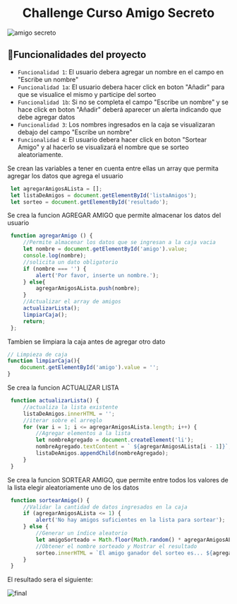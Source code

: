 <h1 align="center"> Challenge Curso Amigo Secreto </h1>

![amigo secreto](https://github.com/user-attachments/assets/41eafe6a-1baf-4f72-8b7b-a5e8d7312023)



## :hammer:Funcionalidades del proyecto

- `Funcionalidad 1`: El usuario debera agregar un nombre en el campo en "Escribe un nombre"
- `Funcionalidad 1a`: El usuario debera hacer click en boton "Añadir" para que se visualice el mismo y participe del sorteo
- `Funcionalidad 1b`: Si no se completa el campo "Escribe un nombre" y se hace click en boton "Añadir" deberá aparecer un alerta indicando 
   que debe agregar datos
- `Funcionalidad 3`: Los nombres ingresados en la caja se visualizaran debajo del campo "Escribe un nombre"
- `Funcionalidad 4`: El usuario debera hacer click en boton "Sortear Amigo" y al hacerlo se visualizará el nombre que se sorteo 
   aleatoriamente.

Se crean las variables a tener en cuenta entre ellas un array que permita agregar los datos que agrega el usuario
```javascript
 let agregarAmigosALista = [];
 let listaDeAmigos = document.getElementById('listaAmigos');
 let sorteo = document.getElementById('resultado');
```

 Se crea la funcion AGREGAR AMIGO que permite almacenar los datos del usuario
```javascript
 function agregarAmigo () {
     //Permite almacenar los datos que se ingresan a la caja vacia
     let nombre = document.getElementById('amigo').value;
     console.log(nombre);
     //solicita un dato obligatorio
     if (nombre === '') {
         alert('Por favor, inserte un nombre.');
     } else{
         agregarAmigosALista.push(nombre);
     }
     //Actualizar el array de amigos
     actualizarLista();
     limpiarCaja();
     return;
 };
```


Tambien se limpiara la caja antes de agregar otro dato 
 ```javascript
 // Limpieza de caja
 function limpiarCaja(){
     document.getElementById('amigo').value = '';
 }
 ```


 Se crea la funcion ACTUALIZAR LISTA
```javascript
 function actualizarLista() {
     //actualiza la lista existente
     listaDeAmigos.innerHTML = '';
     //iterar sobre el arreglo
     for (var i = 1; i <= agregarAmigosALista.length; i++) {
         //Agregar elementos a la lista
         let nombreAgregado = document.createElement('li');
         nombreAgregado.textContent = ` ${agregarAmigosALista[i - 1]}`;
         listaDeAmigos.appendChild(nombreAgregado);
     }
 }
```

 
Se crea la funcion SORTEAR AMIGO, que permite entre todos los valores de la lista elegir aleatoriamente uno de los datos
```javascript
 function sortearAmigo() {
     //Validar la cantidad de datos ingresados en la caja
     if (agregarAmigosALista <= 1) {
         alert('No hay amigos suficientes en la lista para sortear');
     } else {
         //Generar un índice aleatorio
         let amigoSorteado = Math.floor(Math.random() * agregarAmigosALista.length);
         //Obtener el nombre sorteado y Mostrar el resultado
         sorteo.innerHTML = `El amigo ganador del sorteo es... ${agregarAmigosALista[amigoSorteado]} !!!!`;
     }
 }
```

El resultado sera el siguiente:


![final](https://github.com/user-attachments/assets/de790f72-a4ed-4347-85ec-6872ecc7d0df)
